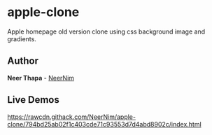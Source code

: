 # apple-clone
Apple homepage old version clone using css background image and gradients.

## Author

**Neer Thapa** - [NeerNim](https://github.com/NeerNim)

## Live Demos

https://rawcdn.githack.com/NeerNim/apple-clone/794bd25ab02f1c403cde71c93553d7d4abd8902c/index.html



